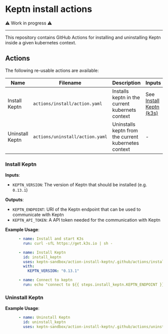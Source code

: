 # Keptn install actions
:warning: Work in progress :warning:
_________________

This repository contains GitHub Actions for installing and uninstalling Keptn inside a given kubernetes context.

## Actions

The following re-usable actions are available:

| Name                    | Filename                                     | Description                        | Inputs                    | Outputs     |
|-------------------------|----------------------------------------------|------------------------------------|---------------------------|-------------|
| Install Keptn     | `actions/install/action.yaml`                | Installs keptn in the current kubernets context    | See [Install Keptn (k3s)](#install-keptn-k3s) | See [Install Keptn (k3s)](#install-keptn-k3s)           |
| Uninstall Keptn         | `actions/uninstall/action.yaml`                     | Uninstalls keptn from the current kubernetes context | - | - |

### Install Keptn

**Inputs**:
* `KEPTN_VERSION`: The version of Keptn that should be installed (e.g. `0.13.1`)

**Outputs**:
* `KEPTN_ENDPOINT`: URI of the Keptn endpoint that can be used to communicate with Keptn
* `KEPTN_API_TOKEN`: A API token needed for the communication with Keptn

**Example Usage**:
```yaml
      - name: Install and start K3s
        run: curl -sfL https://get.k3s.io | sh -

      - name: Install Keptn
        id: install_keptn
        uses: keptn-sandbox/action-install-keptn/.github/actions/install@v1
        with:
          KEPTN_VERSION: "0.13.1"

      - name: Connect to keptn
        run: echo "connect to ${{ steps.install_keptn.KEPTN_ENDPOINT }} - ${{ steps.install_keptn KEPTN_API_TOKEN }}"
```

### Uninstall Keptn

**Example Usage**:
```yaml
      - name: Uninstall Keptn
        id: uninstall_keptn
        uses: keptn-sandbox/action-install-keptn/.github/actions/uninstall@v1
```
